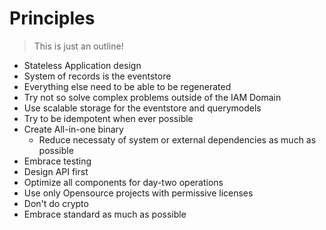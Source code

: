 # Principles

> This is just an outline!

- Stateless Application design
- System of records is the eventstore
- Everything else need to be able to be regenerated
- Try not so solve complex problems outside of the IAM Domain
- Use scalable storage for the eventstore and querymodels
- Try to be idempotent when ever possible
- Create All-in-one binary
  - Reduce necessaty of system or external dependencies as much as possible
- Embrace testing
- Design API first
- Optimize all components for day-two operations
- Use only Opensource projects with permissive licenses
- Don't do crypto
- Embrace standard as much as possible
